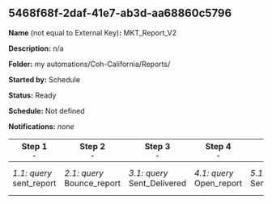 ## 5468f68f-2daf-41e7-ab3d-aa68860c5796

**Name** (not equal to External Key)**:** MKT_Report_V2

**Description:** n/a

**Folder:** my automations/Coh-California/Reports/

**Started by:** Schedule

**Status:** Ready

**Schedule:** Not defined

**Notifications:** _none_


| Step 1<br>_<small>-</small>_ | Step 2<br>_<small>-</small>_ | Step 3<br>_<small>-</small>_ | Step 4<br>_<small>-</small>_ | Step 5<br>_<small>-</small>_ | Step 6<br>_<small>-</small>_ | Step 7<br>_<small>-</small>_ | Step 8<br>_<small>-</small>_ |
| --- | --- | --- | --- | --- | --- | --- | --- |
| _1.1: query_<br>sent_report | _2.1: query_<br>Bounce_report | _3.1: query_<br>Sent_Delivered | _4.1: query_<br>Open_report | _5.1: query_<br>Sent_Open_report | _6.1: query_<br>Clicked_Report | _7.1: query_<br>Report_All | _8.1: query_<br>Report_MKT_Final |
